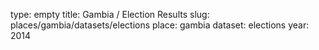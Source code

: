 type: empty
title: Gambia / Election Results
slug: places/gambia/datasets/elections
place: gambia
dataset: elections
year: 2014
